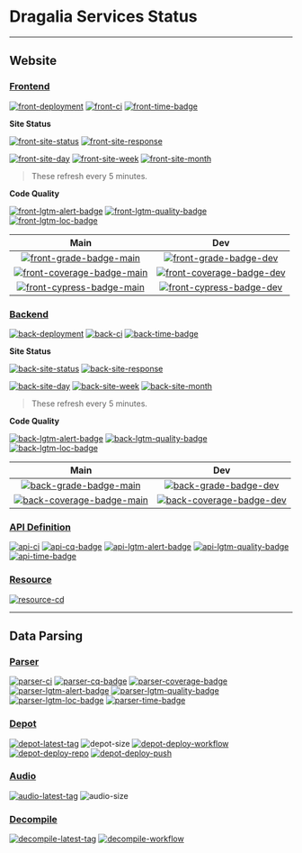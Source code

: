 # Dragalia Services Status

-----

## Website

### [Frontend][front-repo]

[![front-deployment]][front-site]
[![front-ci]][front-ci-link]
[![front-time-badge]][front-time-link]

**Site Status**

[![front-site-status]][front-site]
[![front-site-response]][front-site]

[![front-site-day]][front-site]
[![front-site-week]][front-site]
[![front-site-month]][front-site]

> These refresh every 5 minutes.

**Code Quality**

[![front-lgtm-alert-badge]][front-lgtm-alert-link]
[![front-lgtm-quality-badge]][front-lgtm-quality-link]
[![front-lgtm-loc-badge]][front-lgtm-alert-link]

Main | Dev
:---: | :---:
[![front-grade-badge-main]][front-cq-link-main] | [![front-grade-badge-dev]][front-cq-link-dev]
[![front-coverage-badge-main]][front-cq-link-main] | [![front-coverage-badge-dev]][front-cq-link-dev]
[![front-cypress-badge-main]][front-cypress-link] | [![front-cypress-badge-dev]][front-cypress-link]

### [Backend][back-repo]

[![back-deployment]][back-site]
[![back-ci]][back-ci-link]
[![back-time-badge]][back-time-link]

**Site Status**

[![back-site-status]][back-site]
[![back-site-response]][back-site]

[![back-site-day]][back-site]
[![back-site-week]][back-site]
[![back-site-month]][back-site]

> These refresh every 5 minutes.

**Code Quality**

[![back-lgtm-alert-badge]][back-lgtm-alert-link]
[![back-lgtm-quality-badge]][back-lgtm-quality-link]
[![back-lgtm-loc-badge]][back-lgtm-alert-link]

Main | Dev
:---: | :---:
[![back-grade-badge-main]][back-cq-link-main] | [![back-grade-badge-dev]][back-cq-link-dev]
[![back-coverage-badge-main]][back-cq-link-main] | [![back-coverage-badge-dev]][back-cq-link-dev]

### [API Definition][api-repo]

[![api-ci]][api-ci-link]
[![api-cq-badge]][api-cq-link]
[![api-lgtm-alert-badge]][api-lgtm-alert-link]
[![api-lgtm-quality-badge]][api-lgtm-quality-link]
[![api-time-badge]][api-time-link]

### [Resource][resource-repo]

[![resource-cd]][resource-cd-link]

-----

## Data Parsing

### [Parser][parser-repo]

[![parser-ci]][parser-ci-link]
[![parser-cq-badge]][parser-cq-link]
[![parser-coverage-badge]][parser-cq-link]
[![parser-lgtm-alert-badge]][parser-lgtm-alert-link]
[![parser-lgtm-quality-badge]][parser-lgtm-quality-link]
[![parser-lgtm-loc-badge]][parser-lgtm-quality-link]
[![parser-time-badge]][parser-time-link]

### [Depot][depot-repo]

[![depot-latest-tag]][depot-tags]
![depot-size]
[![depot-deploy-workflow]][depot-deploy-workflow-link]
[![depot-deploy-repo]][depot-deploy-repo-link]
[![depot-deploy-push]][depot-deploy-push-link]

### [Audio][audio-repo]

[![audio-latest-tag]][audio-tags]
![audio-size]

### [Decompile][decompile-repo]

[![decompile-latest-tag]][decompile-tags]
[![decompile-workflow]][decompile-workflow-link]

[front-repo]: https://github.com/RaenonX-DL/dragalia-site-front
[front-deployment]: https://pyheroku-badge.herokuapp.com/?app=dragalia-site-front
[front-site]: https://dl.raenonx.cc
[front-ci]: https://github.com/RaenonX-DL/dragalia-site-front/workflows/Node%20CI/badge.svg
[front-ci-link]: https://github.com/RaenonX-DL/dragalia-site-front/actions?query=workflow%3A%22Node+CI%22
[front-time-badge]: https://wakatime.com/badge/github/RaenonX-DL/dragalia-site-front.svg
[front-time-link]: https://wakatime.com/badge/github/RaenonX-DL/dragalia-site-front
[front-site-status]: https://badgen.net/uptime-robot/status/m787223686-f1d10f084c18dd5d5389f456?cache=300
[front-site-response]: https://badgen.net/uptime-robot/response/m787223686-f1d10f084c18dd5d5389f456?cache=300
[front-site-day]: https://badgen.net/uptime-robot/day/m787223686-f1d10f084c18dd5d5389f456?label=uptime%20in%2024%20hrs&cache=300
[front-site-week]: https://badgen.net/uptime-robot/week/m787223686-f1d10f084c18dd5d5389f456?label=uptime%20in%207%20days&cache=300
[front-site-month]: https://badgen.net/uptime-robot/month/m787223686-f1d10f084c18dd5d5389f456?label=uptime%20in%201%20month&cache=300
[front-lgtm-alert-badge]: https://badgen.net/lgtm/alerts/g/RaenonX-DL/dragalia-site-front/javascript?icon=lgtm
[front-lgtm-alert-link]: https://lgtm.com/projects/g/RaenonX-DL/dragalia-site-front/alerts/
[front-lgtm-quality-badge]: https://badgen.net/lgtm/grade/g/RaenonX-DL/dragalia-site-front/javascript?icon=lgtm
[front-lgtm-quality-link]: https://lgtm.com/projects/g/RaenonX-DL/dragalia-site-front/context:javascript
[front-lgtm-loc-badge]: https://badgen.net/lgtm/lines/g/RaenonX-DL/dragalia-site-front/javascript?icon=lgtm
[front-cq-link-main]: https://www.codacy.com/gh/RaenonX-DL/dragalia-site-front/dashboard?branch=main
[front-cq-link-dev]: https://www.codacy.com/gh/RaenonX-DL/dragalia-site-front/dashboard?branch=dev
[front-grade-badge-main]: https://app.codacy.com/project/badge/Grade/83fa9f649f2e4001b848fc978642ea68?branch=main
[front-grade-badge-dev]: https://app.codacy.com/project/badge/Grade/83fa9f649f2e4001b848fc978642ea68?branch=dev
[front-coverage-badge-main]: https://app.codacy.com/project/badge/Coverage/83fa9f649f2e4001b848fc978642ea68?branch=main
[front-coverage-badge-dev]: https://app.codacy.com/project/badge/Coverage/83fa9f649f2e4001b848fc978642ea68?branch=dev
[front-cypress-badge-main]: https://img.shields.io/endpoint?url=https://dashboard.cypress.io/badge/detailed/wgo7xq/main&logo=cypress
[front-cypress-badge-dev]: https://img.shields.io/endpoint?url=https://dashboard.cypress.io/badge/detailed/wgo7xq/dev&logo=cypress
[front-cypress-link]: https://dashboard.cypress.io/projects/wgo7xq/runs

[back-repo]: https://github.com/RaenonX-DL/dragalia-site-back
[back-deployment]: https://pyheroku-badge.herokuapp.com/?app=dragalia-site-back
[back-site]: https://dl.raenonx.cc
[back-ci]: https://github.com/RaenonX-DL/dragalia-site-back-2/workflows/Node%20CI/badge.svg
[back-ci-link]: https://github.com/RaenonX-DL/dragalia-site-back-2/actions?query=workflow%3A%22Node+CI%22
[back-time-badge]: https://wakatime.com/badge/github/RaenonX-DL/dragalia-site-back-2.svg
[back-time-link]: https://wakatime.com/badge/github/RaenonX-DL/dragalia-site-back-2
[back-site-status]: https://badgen.net/uptime-robot/status/m787223687-0bc3d1f09f7bf2b07ed95c85?cache=300
[back-site-response]: https://badgen.net/uptime-robot/response/m787223687-0bc3d1f09f7bf2b07ed95c85?cache=300
[back-site-day]: https://badgen.net/uptime-robot/day/m787223687-0bc3d1f09f7bf2b07ed95c85?label=uptime%20in%2024%20hrs&cache=300
[back-site-week]: https://badgen.net/uptime-robot/week/m787223687-0bc3d1f09f7bf2b07ed95c85?label=uptime%20in%207%20days&cache=300
[back-site-month]: https://badgen.net/uptime-robot/month/m787223687-0bc3d1f09f7bf2b07ed95c85?label=uptime%20in%201%20month&cache=300
[back-lgtm-alert-badge]: https://badgen.net/lgtm/alerts/g/RaenonX-DL/dragalia-site-back-2/javascript?icon=lgtm
[back-lgtm-alert-link]: https://lgtm.com/projects/g/RaenonX-DL/dragalia-site-back-2/alerts/
[back-lgtm-quality-badge]: https://badgen.net/lgtm/grade/g/RaenonX-DL/dragalia-site-back-2/javascript?icon=lgtm
[back-lgtm-quality-link]: https://lgtm.com/projects/g/RaenonX-DL/dragalia-site-back-2/context:javascript
[back-lgtm-loc-badge]: https://badgen.net/lgtm/lines/g/RaenonX-DL/dragalia-site-back-2/javascript?icon=lgtm
[back-cq-link-main]: https://www.codacy.com/gh/RaenonX-DL/dragalia-site-back-2/dashboard?branch=main
[back-cq-link-dev]: https://www.codacy.com/gh/RaenonX-DL/dragalia-site-back-2/dashboard?branch=dev
[back-grade-badge-main]: https://app.codacy.com/project/badge/Grade/a0849e3eb6704b29b1672f26c00ca763?branch=main
[back-grade-badge-dev]: https://app.codacy.com/project/badge/Grade/a0849e3eb6704b29b1672f26c00ca763?branch=dev
[back-coverage-badge-main]: https://app.codacy.com/project/badge/Coverage/a0849e3eb6704b29b1672f26c00ca763?branch=main
[back-coverage-badge-dev]: https://app.codacy.com/project/badge/Coverage/a0849e3eb6704b29b1672f26c00ca763?branch=dev

[api-repo]: https://github.com/RaenonX-DL/dragalia-site-api-definition
[api-ci]: https://github.com/RaenonX-DL/dragalia-site-api-definition/workflows/Node%20CI/badge.svg
[api-ci-link]: https://github.com/RaenonX-DL/dragalia-site-api-definition/actions?query=workflow%3A%22Node+CI%22
[api-cq-link]: https://www.codacy.com/gh/RaenonX-DL/dragalia-site-api-definition/dashboard
[api-cq-badge]: https://app.codacy.com/project/badge/Grade/def1798a91b4417e880f32dfeaffee25
[api-time-link]: https://wakatime.com/badge/github/RaenonX-DL/dragalia-site-api-definition
[api-time-badge]: https://wakatime.com/badge/github/RaenonX-DL/dragalia-site-api-definition.svg
[api-lgtm-alert-badge]: https://img.shields.io/lgtm/alerts/g/RaenonX-DL/dragalia-site-api-definition.svg?logo=lgtm&logoWidth=18
[api-lgtm-alert-link]: https://lgtm.com/projects/g/RaenonX-DL/dragalia-site-api-definition/alerts/
[api-lgtm-quality-badge]: https://img.shields.io/lgtm/grade/javascript/g/RaenonX-DL/dragalia-site-api-definition.svg?logo=lgtm&logoWidth=18
[api-lgtm-quality-link]: https://lgtm.com/projects/g/RaenonX-DL/dragalia-site-api-definition/context:javascript

[resource-repo]: https://github.com/RaenonX-DL/dragalia-site-resources/
[resource-cd]: https://github.com/RaenonX-DL/dragalia-site-resources/workflows/Resource%20Deployment/badge.svg
[resource-cd-link]: https://github.com/RaenonX-DL/dragalia-site-resources/actions?query=workflow%3A%22Resource+Deployment%22

[parser-repo]:  https://github.com/RaenonX-DL/dragalia-data-parse/
[parser-ci]: https://github.com/RaenonX-DL/dragalia-data-parse/workflows/CI/badge.svg
[parser-ci-link]: https://github.com/RaenonX-DL/dragalia-data-parse/actions?query=workflow%3ACI
[parser-coverage-badge]: https://app.codacy.com/project/badge/Coverage/0053d85597a740c393a6bfd007e4033b
[parser-cq-badge]: https://app.codacy.com/project/badge/Grade/0053d85597a740c393a6bfd007e4033b
[parser-cq-link]: https://www.codacy.com/gh/RaenonX-DL/dragalia-data-parse/dashboard
[parser-time-badge]: https://wakatime.com/badge/github/RaenonX-DL/dragalia-data-parse.svg
[parser-time-link]: https://wakatime.com/badge/github/RaenonX-DL/dragalia-data-parse
[parser-lgtm-alert-badge]: https://img.shields.io/lgtm/alerts/g/RaenonX-DL/dragalia-data-parse.svg?logo=lgtm&logoWidth=18
[parser-lgtm-alert-link]: https://lgtm.com/projects/g/RaenonX-DL/dragalia-data-parse/alerts/
[parser-lgtm-quality-badge]: https://img.shields.io/lgtm/grade/python/g/RaenonX-DL/dragalia-data-parse.svg?logo=lgtm&logoWidth=18
[parser-lgtm-quality-link]: https://lgtm.com/projects/g/RaenonX-DL/dragalia-data-parse/context:python
[parser-lgtm-loc-badge]: https://badgen.net/lgtm/lines/g/RaenonX-DL/dragalia-data-parse

[depot-repo]: https://github.com/RaenonX-DL/dragalia-data-depot/
[depot-size]: https://img.shields.io/github/repo-size/RaenonX-DL/dragalia-data-depot
[depot-deploy-workflow]: https://github.com/RaenonX-DL/dragalia-data-depot/workflows/Resource%20Deployment%20(Workflow%20Dispatch)/badge.svg
[depot-deploy-workflow-link]: https://github.com/RaenonX-DL/dragalia-data-depot/actions?query=workflow%3A%22Resource+Deployment+%28Workflow+Dispatch%29%22
[depot-deploy-repo]: https://github.com/RaenonX-DL/dragalia-data-depot/workflows/Resource%20Deployment%20(Repository%20Dispatch)/badge.svg
[depot-deploy-repo-link]: https://github.com/RaenonX-DL/dragalia-data-depot/actions?query=workflow%3A%22Resource+Deployment+%28Repository+Dispatch%29%22
[depot-deploy-push]: https://github.com/RaenonX-DL/dragalia-data-depot/workflows/Resource%20Deployment%20(Push)/badge.svg
[depot-deploy-push-link]: https://github.com/RaenonX-DL/dragalia-data-depot/actions?query=workflow%3A%22Resource+Deployment+%28Push%29%22
[depot-latest-tag]: https://img.shields.io/github/v/tag/RaenonX-DL/dragalia-data-depot?label=Manifest%20version
[depot-tags]: https://github.com/RaenonX-DL/dragalia-data-depot/tags

[audio-repo]: https://github.com/RaenonX-DL/dragalia-data-audio
[audio-size]: https://img.shields.io/github/repo-size/RaenonX-DL/dragalia-data-audio
[audio-latest-tag]: https://img.shields.io/github/v/tag/RaenonX-DL/dragalia-data-audio?label=Manifest%20version
[audio-tags]: https://github.com/RaenonX-DL/dragalia-data-audio/tags

[decompile-repo]: https://github.com/RaenonX-DL/dragalia-decompile
[decompile-workflow]: https://github.com/RaenonX-DL/dragalia-decompile/workflows/Decompile/badge.svg
[decompile-workflow-link]: https://github.com/RaenonX-DL/dragalia-decompile/actions?query=workflow%3ADecompile
[decompile-latest-tag]: https://img.shields.io/github/v/tag/RaenonX-DL/dragalia-decompile?label=App%20version
[decompile-tags]: https://github.com/RaenonX-DL/dragalia-decompile/tags
